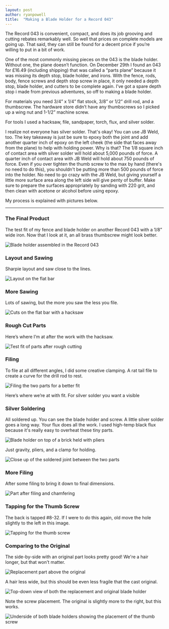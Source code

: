 ```yaml
---
layout: post
author: ryanpowell
title:  "Making a Blade Holder for a Record 043"
---
```


The Record 043 is convenient, compact, and does its job grooving and cutting rebates remarkably well. So well that prices on complete models are going up. That said, they can still be found for a decent price if you’re willing to put in a bit of work.

One of the most commonly missing pieces on the 043 is the blade holder. Without one, the plane doesn’t function. On December 29th I found an 043 for £16.49 (including shipping) that was called a “parts plane” because it was missing its depth stop, blade holder, and irons. With the fence, rods, body, fence screws and depth stop screw in place, it only needed a depth stop, blade holder, and cutters to be complete again. I’ve got a spare depth stop i made from previous adventures, so off to making a blade holder.

For materials you need 3/4” x 1/4” flat stock, 3/8” or 1/2” drill rod, and a thumbscrew. The hardware store didn’t have any thumbscrews so I picked up a wing nut and 1-1/2” machine screw.

For tools I used a hacksaw, file, sandpaper, torch, flux, and silver solder.

I realize not everyone has silver solder.  That's okay!  You can use JB Weld, too.  The key takeaway is just be sure to epoxy both the joint and add another quarter inch of epoxy on the left cheek (the side that faces away from the plane) to help with holding power.  Why is that?  The 1/8 square inch of contact area with silver solder will hold about 5,000 pounds of force.  A quarter inch of contact area with JB Weld will hold about 750 pounds of force.  Even if you over tighten the thumb screw to the max by hand (there's no need to do this), you shouldn't be putting more than 500 pounds of force into the holder.  No need to go crazy with the JB Weld, but giving yourself a little more surface area along the left side will give penty of buffer.  Make sure to prepare the surfaces appropriately by sanding with 220 grit, and then clean with acetone or alcohol before using epoxy.

My process is explained with pictures below.

---

### The Final Product

The test fit of my fence and blade holder on another Record 043 with a 1/8” wide iron. Now that I look at it, an all brass thumbscrew might look better.

![Blade holder assembled in the Record 043](/assets/images/record-043-blade-holder/01-final.jpeg)

### Layout and Sawing

Sharpie layout and saw close to the lines.

![Layout on the flat bar](/assets/images/record-043-blade-holder/02-layout.jpeg)

### More Sawing

Lots of sawing, but the more you saw the less you file.

![Cuts on the flat bar with a hacksaw](/assets/images/record-043-blade-holder/03-sawing.jpeg)

### Rough Cut Parts

Here’s where I’m at after the work with the hacksaw.

![Test fit of parts after rough cutting](/assets/images/record-043-blade-holder/04-rough-cut.jpeg)

### Filing

To file at all different angles, I did some creative clamping. A rat tail file to create a curve for the drill rod to rest.

![Filing the two parts for a better fit](/assets/images/record-043-blade-holder/05-filing.jpeg)

Here’s where we’re at with fit. For silver solder you want a visible

### Silver Soldering

All soldered up. You can see the blade holder and screw. A little silver solder goes a long way. Your flux does all the work.  I used high-temp black flux because it's really easy to overheat these tiny parts.

![Blade holder on top of a brick held with pliers](/assets/images/record-043-blade-holder/06-silver-solder.jpeg)

Just gravity, pliers, and a clamp for holding.

![Close up of the soldered joint between the two parts](/assets/record-043-blade-holder/07-silver-solder-joint.jpeg)

### More Filing

After some filing to bring it down to final dimensions.

![Part after filing and chamfering](/assets/images/fixing-dovetails/08-filing-and-cleanup.jpg)


### Tapping for the Thumb Screw

The back is tapped #8-32. If I were to do this again, old move the hole slightly to the left in this image.

![Tapping for the thumb screw](/assets/images/record-043-blade-holder/09-tapping.jpeg)

### Comparing to the Original

The side-by-side with an original part looks pretty good!  We're a hair longer, but that won't matter.

![Replacement part above the original](/assets/images/record-043-blade-holder/10-side-by-side.jpeg)

A hair less wide, but this should be even less fragile that the cast original.

![Top-down view of both the replacement and original blade holder](/assets/images/record-043-blade-holder/11-top-view.jpeg)

Note the screw placement. The original is slightly more to the right, but this works.

![Underside of both blade holders showing the placement of the thumb screw](/assets/images/record-043-blade-holder/12-underside.jpeg)

